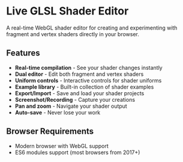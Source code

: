 # Live GLSL Shader Editor

A real-time WebGL shader editor for creating and experimenting with fragment and vertex shaders directly in your browser.

## Features

- **Real-time compilation** - See your shader changes instantly
- **Dual editor** - Edit both fragment and vertex shaders
- **Uniform controls** - Interactive controls for shader uniforms
- **Example library** - Built-in collection of shader examples
- **Export/Import** - Save and load your shader projects
- **Screenshot/Recording** - Capture your creations
- **Pan and zoom** - Navigate your shader output
- **Auto-save** - Never lose your work

## Browser Requirements

- Modern browser with WebGL support
- ES6 modules support (most browsers from 2017+)

